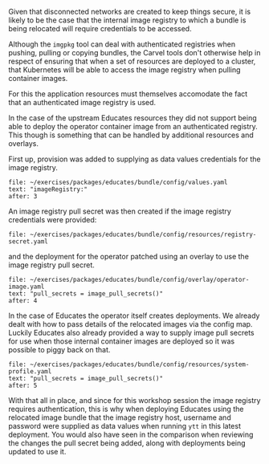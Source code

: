 Given that disconnected networks are created to keep things secure, it is
likely to be the case that the internal image registry to which a bundle is
being relocated will require credentials to be accessed.

Although the ``imgpkg`` tool can deal with authenticated registries when
pushing, pulling or copying bundles, the Carvel tools don't otherwise help in
respect of ensuring that when a set of resources are deployed to a cluster,
that Kubernetes will be able to access the image registry when pulling
container images.

For this the application resources must themselves accomodate the fact that an
authenticated image registry is used.

In the case of the upstream Educates resources they did not support being able
to deploy the operator container image from an authenticated registry. This
though is something that can be handled by additional resources and overlays.

First up, provision was added to supplying as data values credentials for the
image registry.

```editor:select-matching-text
file: ~/exercises/packages/educates/bundle/config/values.yaml
text: "imageRegistry:"
after: 3
```

An image registry pull secret was then created if the image registry
credentials were provided:

```editor:open-file
file: ~/exercises/packages/educates/bundle/config/resources/registry-secret.yaml
```

and the deployment for the operator patched using an overlay to use the
image registry pull secret.

```editor:select-matching-text
file: ~/exercises/packages/educates/bundle/config/overlay/operator-image.yaml
text: "pull_secrets = image_pull_secrets()"
after: 4
```

In the case of Educates the operator itself creates deployments. We already
dealt with how to pass details of the relocated images via the config map.
Luckily Educates also already provided a way to supply image pull secrets for
use when those internal container images are deployed so it was possible to
piggy back on that.

```editor:select-matching-text
file: ~/exercises/packages/educates/bundle/config/resources/system-profile.yaml
text: "pull_secrets = image_pull_secrets()"
after: 5
```

With that all in place, and since for this workshop session the image registry
requires authentication, this is why when deploying Educates using the
relocated image bundle that the image registry host, username and password
were supplied as data values when running ``ytt`` in this latest deployment.
You would also have seen in the comparison when reviewing the changes the
pull secret being added, along with deployments being updated to use it.
